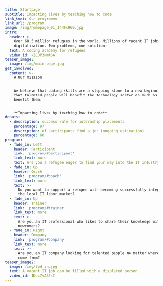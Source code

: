 ```yaml
---
title: Startpage
subtitle: Impacting lives by teaching how to code
link_text: Our programme
link_url: /program
image: /img/homepage_01_1440x960.jpg
intro:
  header: >-
    Over 68.5 million refugees in the world. Millions of vacant IT jobs due to
    digitalization. Two problems, one solution:
  text: A coding academy for refugees
  video_id: kILDP3NmA6A
teaser_image:
  image: /img/main-page.jpg
get_involved:
  content: >-
    # Our mission


    We believe that coding skills are a stepping stone to a new beginning and
    that talented people will benefit the technology sector as much as it can
    benefit them.


    **Impacting lives by teaching how to code**
donuts:
  - description: success rate for internship placements
    percentage: 97
  - description: of participants find a job (ongoing estimation)
    percentage: 60
program:
  - fade_in: Left
    header: Participant
    link: 'program/#participant'
    link_text: more
    text: Are you a refugee eager to find your way into the IT industry?
  - fade_in: Up
    header: Coach
    link: 'program/#coach'
    link_text: more
    text: >-
      Do you want to support a refugee with becoming successfully integrated in
      the local IT labor market?
  - fade_in: Up
    header: Trainer
    link: 'program/#trainer'
    link_text: more
    text: >-
      Are you an IT professional who likes to share their knowledge with
      newcomers?
  - fade_in: Right
    header: Company
    link: 'program/#company'
    link_text: more
    text: >-
      Are you an IT company looking for talented people no matter where they
      come from?
teaser_image2:
  image: /img/ted-zh.jpg
  text: A vacant IT job can be filled with a displaced person.
  video_id: IKuz7vA30sI
---
```


